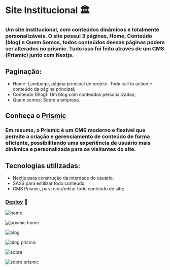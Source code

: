 # Site Institucional 🏛️

### Um site institucional, com conteúdos dinâmicos e totalmente personalizáveis. O site possui 3 páginas, Home, Conteúdo (blog) e Quem Somos, todos conteúdos dessas páginas podem ser alterados no prismic. Tudo isso foi feito através de um CMS (Prismic) junto com Nextjs.

## Paginação:
- Home: Landpage, página principal do projeto. Toda call to action e conteúdo da página principal;
- Conteúdo (Blog): Um blog com conteúdos personalizados;
- Quem somos: Sobre a empresa.

## Conheça o [Prismic](https://prismic.io/)
### Em resumo, o Prismic é um CMS moderno e flexível que permite a criação e gerenciamento de conteúdo de forma eficiente, possibilitando uma experiência de usuário mais dinâmica e personalizada para os visitantes do site.

## Tecnologias utilizadas:
- Nextjs para construção da interdace do usuário;
- SASS para estilizar todo conteúdo;
- CMS Prismic, para criar/editar todo conteúdo do site;

 ### [Deploy](https://sistem-institucional.vercel.app/) 🚀

![home](https://github.com/Denis-moreira98/sistem-institucional/assets/72985107/de9314fa-53ed-48a4-948f-ead7385a32d8)

![prismic home](https://github.com/Denis-moreira98/sistem-institucional/assets/72985107/0b1666d7-673b-4a55-a79c-8df893c1d3cc)

![blog](https://github.com/Denis-moreira98/sistem-institucional/assets/72985107/09a7245e-d993-4377-9e5f-e66e1f304228)

![blog prismic](https://github.com/Denis-moreira98/sistem-institucional/assets/72985107/3cebbca0-3508-42a2-ad4f-78db2bb20051)

![sobre](https://github.com/Denis-moreira98/sistem-institucional/assets/72985107/1b452ded-769d-453c-85df-a29435ef4f2a)

![sobre prismic](https://github.com/Denis-moreira98/sistem-institucional/assets/72985107/47334ec8-e958-489d-b2bc-2477d79f0601)


